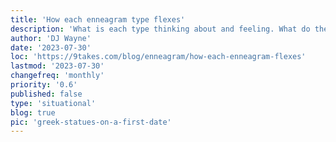 ```yaml
---
title: 'How each enneagram type flexes'
description: 'What is each type thinking about and feeling. What do they do to prepare and what are red flags and good signals for each type.'
author: 'DJ Wayne'
date: '2023-07-30'
loc: 'https://9takes.com/blog/enneagram/how-each-enneagram-flexes'
lastmod: '2023-07-30'
changefreq: 'monthly'
priority: '0.6'
published: false
type: 'situational'
blog: true
pic: 'greek-statues-on-a-first-date'
---
```

